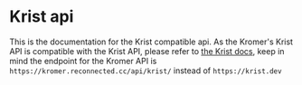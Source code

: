 # Krist api

This is the documentation for the Krist compatible api.
As the Kromer's Krist API is compatible with the Krist API, please refer to [the Krist docs](https://krist.dev/docs/), keep in mind the endpoint for the Kromer API is `https://kromer.reconnected.cc/api/krist/` instead of `https://krist.dev`